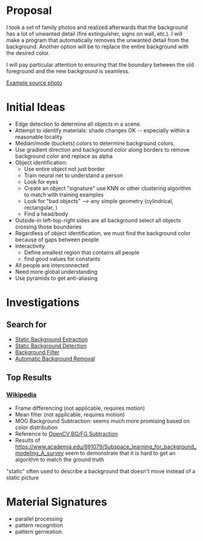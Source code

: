 # Proposal #

I took a set of family photos and realized afterwards that the background has a lot of unwanted detail (fire extinguisher, signs on wall, etc.). I will make a program that automatically removes the unwanted detail from the background. Another option will be to replace the entire background with the desired color.
 
I will pay particular attention to ensuring that the boundary between the old foreground and the new background is seamless.

[Example source photo](https://plus.google.com/u/0/photos/110249926708885809048/albums/6134032771921818673/6134034092345489618?pid=6134034092345489618&oid=110249926708885809048)


# Initial Ideas #

* Edge detection to determine all objects in a scene.
* Attempt to identify materials:
    shade changes OK -- especially within a reasonable locality
* Median/mode (buckets) colors to determine background colors.
* Use gradient direction and background color along borders to remove background color and replace as alpha
* Object identification:
    - Use entire object not just border
    - Train neural net to understand a person
    - Look for eyes
    - Create an object "signature" use KNN or other clustering algorithm to match with training examples
    - Look for "bad objects" --> any simple geometry (cylindrical, rectangular, )
    - Find a head/body
* Outside-in left-top-right sides are all background select all objects crossing those boundaries
* Regardless of object identification, we must find the background color because of gaps between people
* Interactivity
    - Define smallest region that contains all people
    - find good values for constants
* All people are interconnected
* Need more global understanding
* Use pyramids to get anti-aliasing


# Investigations #

## Search for ##
* [Static Background Extraction](http://www.google.com/webhp?#q=static%20background%20extraction)
* [Static Background Detection](http://www.google.com/webhp?#q=Static%20Background%20Detection)
* [Background Filter](http://www.google.com/webhp?#q=Background%20Filter)
* [Automatic Background Removal](http://www.google.com/webhp?#q=Automatic%20Background%20Removal)

## Top Results ##
### [Wikipedia](http://en.wikipedia.org/wiki/Background_subtraction) ###
* Frame differencing (not applicable, requires motion)
* Mean filter (not applicable, requires motion)
* MOG Background Subtraction: seems much more promising based on color distribution
* Reference to [OpenCV BG/FG Subtraction](http://docs.opencv.org/trunk/doc/py_tutorials/py_video/py_bg_subtraction/py_bg_subtraction.html)
* Results of https://www.academia.edu/691079/Subspace_learning_for_background_modeling_A_survey seem to demonstrate that it is hard to get an algorithm to match the ground truth

"static" often used to describe a background that doesn't move instead of a static picture

# Material Signatures #
* parallel processing
* pattern recognition
* pattern gerneation
